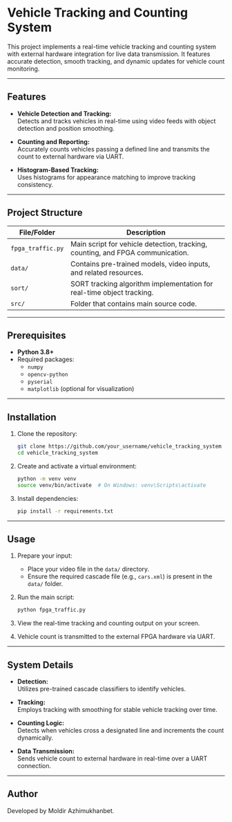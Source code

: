 # Vehicle Tracking and Counting System  

This project implements a real-time vehicle tracking and counting system with external hardware integration for live data transmission. It features accurate detection, smooth tracking, and dynamic updates for vehicle count monitoring.  

---

## Features  

- **Vehicle Detection and Tracking:**  
  Detects and tracks vehicles in real-time using video feeds with object detection and position smoothing.  

- **Counting and Reporting:**  
  Accurately counts vehicles passing a defined line and transmits the count to external hardware via UART.  

- **Histogram-Based Tracking:**  
  Uses histograms for appearance matching to improve tracking consistency.  

---

## Project Structure  

| File/Folder        | Description                                                                 |
|--------------------|-----------------------------------------------------------------------------|
| `fpga_traffic.py`  | Main script for vehicle detection, tracking, counting, and FPGA communication. |
| `data/`            | Contains pre-trained models, video inputs, and related resources.           |
| `sort/`            | SORT tracking algorithm implementation for real-time object tracking.       |
| `src/`             | Folder that contains main source code.                           |

---

## Prerequisites  

- **Python 3.8+**  
- Required packages:  
  - `numpy`  
  - `opencv-python`  
  - `pyserial`  
  - `matplotlib` (optional for visualization)  

---

## Installation  

1. Clone the repository:  

   ```bash
   git clone https://github.com/your_username/vehicle_tracking_system
   cd vehicle_tracking_system
   ```

2. Create and activate a virtual environment:  

   ```bash
   python -m venv venv  
   source venv/bin/activate  # On Windows: venv\Scripts\activate  
   ```

3. Install dependencies:  

   ```bash
   pip install -r requirements.txt  
   ```

---

## Usage  

1. Prepare your input:  
   - Place your video file in the `data/` directory.  
   - Ensure the required cascade file (e.g., `cars.xml`) is present in the `data/` folder.  

2. Run the main script:  

   ```bash
   python fpga_traffic.py
   ```

3. View the real-time tracking and counting output on your screen.  

4. Vehicle count is transmitted to the external FPGA hardware via UART.  

---

## System Details  

- **Detection:**  
  Utilizes pre-trained cascade classifiers to identify vehicles.  

- **Tracking:**  
  Employs tracking with smoothing for stable vehicle tracking over time.  

- **Counting Logic:**  
  Detects when vehicles cross a designated line and increments the count dynamically.  

- **Data Transmission:**  
  Sends vehicle count to external hardware in real-time over a UART connection.  

---

## Author  
Developed by Moldir Azhimukhanbet.  

